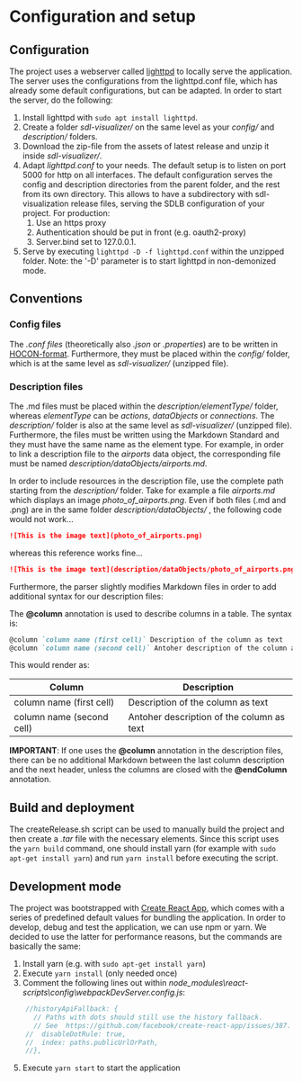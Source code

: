 # Configuration and setup

## Configuration
The project uses a webserver called [lighttpd](https://redmine.lighttpd.net/projects/lighttpd) to locally serve the application. The server uses the configurations from the lighttpd.conf file, which has already some default configurations, but can be adapted. In order to start the server, do the following:

1. Install lighttpd with `sudo apt install lighttpd`.
2. Create a folder *sdl-visualizer/* on the same level as your *config/* and *description/* folders. 
3. Download the zip-file from the assets of latest release and unzip it inside *sdl-visualizer/*.
4. Adapt *lighttpd.conf* to your needs. The default setup is to listen on port 5000 for http on all interfaces. The default configuration serves the config and description directories from the parent folder, and the rest from its own directory. This allows to have a subdirectory with sdl-visualization release files, serving the SDLB configuration of your project. For production:
    1. Use an https proxy
    2. Authentication should be put in front (e.g. oauth2-proxy)
    3. Server.bind set to 127.0.0.1.
5. Serve by executing  `lighttpd -D -f lighttpd.conf` within the unzipped folder. Note: the '-D' parameter is to start lighttpd in non-demonized mode.


## Conventions
### Config files
The *.conf files* (theoretically also *.json* or *.properties*) are to be written in [HOCON-format](https://github.com/lightbend/config/blob/main/HOCON.md). Furthermore, they must be placed within the *config/* folder, which is at the same level as *sdl-visualizer/* (unzipped file).

### Description files
The .md files must be placed within the *description/elementType/* folder, whereas *elementType* can be *actions*, *dataObjects* or *connections*. The *description/* folder is also at the same level as *sdl-visualizer/* (unzipped file). Furthermore, the files must be written using the Markdown Standard and they must have the same name as the element type. For example, in order to link a description file to the *airports* data object, the corresponding file must be named *description/dataObjects/airports.md*.

In order to include resources in the description file, use the complete path starting from the *description/* folder. Take for example a file *airports.md* which displays an image *photo_of_airports.png*. Even if both files (.md and .png) are in the same folder *description/dataObjects/* , the following code would not work...

```markdown
![This is the image text](photo_of_airports.png)
```



whereas this reference works fine...


```markdown
![This is the image text](description/dataObjects/photo_of_airports.png)
```


Furthermore, the parser slightly modifies Markdown files in order to add additional syntax for our description files:

The **@column** annotation is used to describe columns in a table. The syntax is:

```markdown
@column `column name (first cell)` Description of the column as text
@column `column name (second cell)` Antoher description of the column as text
```

This would render as:

|Column | Description | 
|-----|------|
|column name (first cell) | Description of the column as text |
|column name (second cell) | Antoher description of the column as text |

**IMPORTANT**: If one uses the **@column** annotation in the description files, there can be no additional Markdown between the last column description and the next header, unless the columns are closed with the **@endColumn** annotation.


## Build and deployment

The createRelease.sh script can be used to manually build the project and then create a *.tar* file with the necessary elements. Since this script uses the `yarn build` command, one should install yarn (for example with `sudo apt-get install yarn`) and run `yarn install` before executing the script.

## Development mode
The project was bootstrapped with [Create React App](https://create-react-app.dev/), which comes with a series of predefined default values for bundling the application. In order to develop, debug and test the application, we can use npm or yarn. We decided to use the latter for performance reasons, but the commands are basically the same:

1. Install yarn (e.g. with `sudo apt-get install yarn`)
2. Execute `yarn install` (only needed once)
3. Comment the following lines out within *node_modules\react-scripts\config\webpackDevServer.config.js*:
```javascript
    //historyApiFallback: {
      // Paths with dots should still use the history fallback.
      // See  https://github.com/facebook/create-react-app/issues/387.
    //  disableDotRule: true,
    //  index: paths.publicUrlOrPath,
    //},
```
5. Execute `yarn start` to start the application


